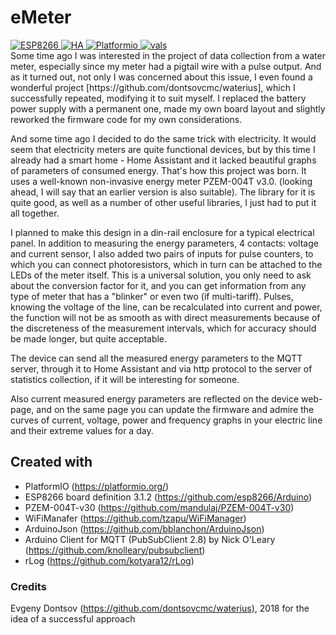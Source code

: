 # eMeter
<div id="badges">
  <a href="https://www.espressif.com/">
    <img src="https://img.shields.io/badge/Espressif ESP8266-ED4549" alt="ESP8266"/>
  </a>  
  <a href="https://www.home-assistant.io/">
    <img src="https://img.shields.io/badge/Home Assistant-01A9F4" alt="HA"/>
  </a>  
  <a href="https://https://platformio.org//">
    <img src="https://img.shields.io/badge/PlatformIO-FF7F00" alt="Platformio"/>
  </a>  
  <a href="#">
    <img src="https://komarev.com/ghpvc/?username=vals55&style=flat-square&color=green" alt="vals"/>
  </a>  
</div>
Some time ago I was interested in the project of data collection from a water meter, especially since my meter had a pigtail wire with a pulse output. And as it turned out, not only I was concerned about this issue, I even found a wonderful project [https://github.com/dontsovcmc/waterius], which I successfully repeated, modifying it to suit myself. I replaced the battery power supply with a permanent one, made my own board layout and slightly reworked the firmware code for my own considerations.

And some time ago I decided to do the same trick with electricity. It would seem that electricity meters are quite functional devices, but by this time I already had a smart home - Home Assistant and it lacked beautiful graphs of parameters of consumed energy. That's how this project was born. It uses a well-known non-invasive energy meter PZEM-004T v3.0. (looking ahead, I will say that an earlier version is also suitable). The library for it is quite good, as well as a number of other useful libraries, I just had to put it all together.

I planned to make this design in a din-rail enclosure for a typical electrical panel. In addition to measuring the energy parameters, 4 contacts: voltage and current sensor, I also added two pairs of inputs for pulse counters, to which you can connect photoresistors, which in turn can be attached to the LEDs of the meter itself. This is a universal solution, you only need to ask about the conversion factor for it, and you can get information from any type of meter that has a "blinker" or even two (if multi-tariff). Pulses, knowing the voltage of the line, can be recalculated into current and power, the function will not be as smooth as with direct measurements because of the discreteness of the measurement intervals, which for accuracy should be made longer, but quite acceptable.

The device can send all the measured energy parameters to the MQTT server, through it to Home Assistant and via http protocol to the server of statistics collection, if it will be interesting for someone.

Also current measured energy parameters are reflected on the device web-page, and on the same page you can update the firmware and admire the curves of current, voltage, power and frequency graphs in your electric line and their extreme values for a day.

## Created with
- PlatformIO (https://platformio.org/)
- ESP8266 board definition 3.1.2 (https://github.com/esp8266/Arduino)
- PZEM-004T-v30 (https://github.com/mandulaj/PZEM-004T-v30)
- WiFiManafer (https://github.com/tzapu/WiFiManager)
- ArduinoJson (https://github.com/bblanchon/ArduinoJson)
- Arduino Client for MQTT (PubSubClient 2.8) by Nick O'Leary (https://github.com/knolleary/pubsubclient)
- rLog (https://github.com/kotyara12/rLog)

### Credits 
Evgeny Dontsov (https://github.com/dontsovcmc/waterius), 2018 for the idea of a successful approach